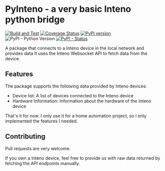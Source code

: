 # PyInteno - a very basic Inteno python bridge
[![Build and Test](https://github.com/nielstron/pyinteno/actions/workflows/build.yml/badge.svg)](https://github.com/nielstron/pyinteno/actions/workflows/build.yml)
[![Coverage Status](https://coveralls.io/repos/github/nielstron/pyinteno/badge.svg?branch=main)](https://coveralls.io/github/nielstron/pyinteno?branch=master)
 [![PyPI version](https://badge.fury.io/py/PyInteno.svg)](https://pypi.org/project/pyinteno/)
 ![PyPI - Python Version](https://img.shields.io/pypi/pyversions/PyInteno.svg)
 [![PyPI - Status](https://img.shields.io/pypi/status/PyInteno.svg)](https://pypi.org/project/pyinteno/)

A package that connects to a Inteno device in the local network and provides data
It uses the Inteno Websocket API to fetch data from the device.

## Features 

The package supports the following data provided by Inteno devices:

- Device list: A list of devices connected to the Inteno device
- Hardware Information: Information about the hardware of the Inteno device

That's it for now. I only use it for a home automation project, so I only implemented the features I needed.

## Contributing

Pull requests are very welcome.

If you own a Inteno device, feel free to provide us with raw data returned
by fetching the API endpoints manually.
